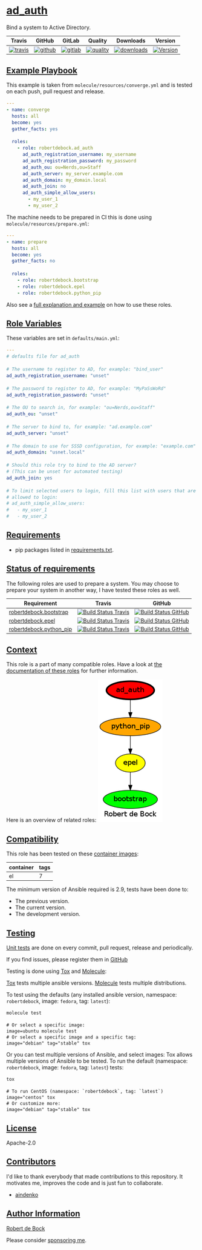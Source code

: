 # [ad_auth](#ad_auth)

Bind a system to Active Directory.

|Travis|GitHub|GitLab|Quality|Downloads|Version|
|------|------|------|-------|---------|-------|
|[![travis](https://travis-ci.com/robertdebock/ansible-role-ad_auth.svg?branch=master)](https://travis-ci.com/robertdebock/ansible-role-ad_auth)|[![github](https://github.com/robertdebock/ansible-role-ad_auth/workflows/Ansible%20Molecule/badge.svg)](https://github.com/robertdebock/ansible-role-ad_auth/actions)|[![gitlab](https://gitlab.com/robertdebock/ansible-role-ad_auth/badges/master/pipeline.svg)](https://gitlab.com/robertdebock/ansible-role-ad_auth)|[![quality](https://img.shields.io/ansible/quality/47535)](https://galaxy.ansible.com/robertdebock/ad_auth)|[![downloads](https://img.shields.io/ansible/role/d/47535)](https://galaxy.ansible.com/robertdebock/ad_auth)|[![Version](https://img.shields.io/github/release/robertdebock/ansible-role-ad_auth.svg)](https://github.com/robertdebock/ansible-role-ad_auth/releases/)|

## [Example Playbook](#example-playbook)

This example is taken from `molecule/resources/converge.yml` and is tested on each push, pull request and release.
```yaml
---
- name: converge
  hosts: all
  become: yes
  gather_facts: yes

  roles:
    - role: robertdebock.ad_auth
      ad_auth_registration_username: my_username
      ad_auth_registration_password: my_password
      ad_auth_ou: ou=Nerds,ou=Staff
      ad_auth_server: my_server.example.com
      ad_auth_domain: my_domain.local
      ad_auth_join: no
      ad_auth_simple_allow_users:
        - my_user_1
        - my_user_2
```

The machine needs to be prepared in CI this is done using `molecule/resources/prepare.yml`:
```yaml
---
- name: prepare
  hosts: all
  become: yes
  gather_facts: no

  roles:
    - role: robertdebock.bootstrap
    - role: robertdebock.epel
    - role: robertdebock.python_pip
```

Also see a [full explanation and example](https://robertdebock.nl/how-to-use-these-roles.html) on how to use these roles.

## [Role Variables](#role-variables)

These variables are set in `defaults/main.yml`:
```yaml
---
# defaults file for ad_auth

# The username to register to AD, for example: "bind_user"
ad_auth_registration_username: "unset"

# The password to register to AD, for example: "MyPaSsWoRd"
ad_auth_registration_password: "unset"

# The OU to search in, for example: "ou=Nerds,ou=Staff"
ad_auth_ou: "unset"

# The server to bind to, for example: "ad.example.com"
ad_auth_server: "unset"

# The domain to use for SSSD configuration, for example: "example.com"
ad_auth_domain: "usnet.local"

# Should this role try to bind to the AD server?
# (This can be unset for automated testing)
ad_auth_join: yes

# To limit selected users to login, fill this list with users that are
# allowed to login:
# ad_auth_simple_allow_users:
#   - my_user_1
#   - my_user_2
```

## [Requirements](#requirements)

- pip packages listed in [requirements.txt](https://github.com/robertdebock/ansible-role-ad_auth/blob/master/requirements.txt).

## [Status of requirements](#status-of-requirements)

The following roles are used to prepare a system. You may choose to prepare your system in another way, I have tested these roles as well.

| Requirement | Travis | GitHub |
|-------------|--------|--------|
| [robertdebock.bootstrap](https://galaxy.ansible.com/robertdebock/bootstrap) | [![Build Status Travis](https://travis-ci.com/robertdebock/ansible-role-bootstrap.svg?branch=master)](https://travis-ci.com/robertdebock/ansible-role-bootstrap) | [![Build Status GitHub](https://github.com/robertdebock/ansible-role-bootstrap/workflows/Ansible%20Molecule/badge.svg)](https://github.com/robertdebock/ansible-role-bootstrap/actions) |
| [robertdebock.epel](https://galaxy.ansible.com/robertdebock/epel) | [![Build Status Travis](https://travis-ci.com/robertdebock/ansible-role-epel.svg?branch=master)](https://travis-ci.com/robertdebock/ansible-role-epel) | [![Build Status GitHub](https://github.com/robertdebock/ansible-role-epel/workflows/Ansible%20Molecule/badge.svg)](https://github.com/robertdebock/ansible-role-epel/actions) |
| [robertdebock.python_pip](https://galaxy.ansible.com/robertdebock/python_pip) | [![Build Status Travis](https://travis-ci.com/robertdebock/ansible-role-python_pip.svg?branch=master)](https://travis-ci.com/robertdebock/ansible-role-python_pip) | [![Build Status GitHub](https://github.com/robertdebock/ansible-role-python_pip/workflows/Ansible%20Molecule/badge.svg)](https://github.com/robertdebock/ansible-role-python_pip/actions) |

## [Context](#context)

This role is a part of many compatible roles. Have a look at [the documentation of these roles](https://robertdebock.nl/) for further information.

Here is an overview of related roles:
![dependencies](https://raw.githubusercontent.com/robertdebock/drawings/artifacts/ad_auth.png "Dependency")

## [Compatibility](#compatibility)

This role has been tested on these [container images](https://hub.docker.com/u/robertdebock):

|container|tags|
|---------|----|
|el|7|

The minimum version of Ansible required is 2.9, tests have been done to:

- The previous version.
- The current version.
- The development version.



## [Testing](#testing)

[Unit tests](https://travis-ci.com/robertdebock/ansible-role-ad_auth) are done on every commit, pull request, release and periodically.

If you find issues, please register them in [GitHub](https://github.com/robertdebock/ansible-role-ad_auth/issues)

Testing is done using [Tox](https://tox.readthedocs.io/en/latest/) and [Molecule](https://github.com/ansible/molecule):

[Tox](https://tox.readthedocs.io/en/latest/) tests multiple ansible versions.
[Molecule](https://github.com/ansible/molecule) tests multiple distributions.

To test using the defaults (any installed ansible version, namespace: `robertdebock`, image: `fedora`, tag: `latest`):

```
molecule test

# Or select a specific image:
image=ubuntu molecule test
# Or select a specific image and a specific tag:
image="debian" tag="stable" tox
```

Or you can test multiple versions of Ansible, and select images:
Tox allows multiple versions of Ansible to be tested. To run the default (namespace: `robertdebock`, image: `fedora`, tag: `latest`) tests:

```
tox

# To run CentOS (namespace: `robertdebock`, tag: `latest`)
image="centos" tox
# Or customize more:
image="debian" tag="stable" tox
```

## [License](#license)

Apache-2.0

## [Contributors](#contributors)

I'd like to thank everybody that made contributions to this repository. It motivates me, improves the code and is just fun to collaborate.

- [aindenko](https://github.com/aindenko)

## [Author Information](#author-information)

[Robert de Bock](https://robertdebock.nl/)

Please consider [sponsoring me](https://github.com/sponsors/robertdebock).
